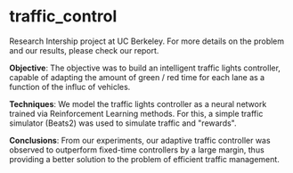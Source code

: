 # traffic_control

Research Intership project at UC Berkeley. For more details on the problem and our results, please check our report.

**Objective**: The objective was to build an intelligent traffic lights controller, capable of adapting the amount of green / red time for each lane as a function of the influc of vehicles.

**Techniques**: We model the traffic lights controller as a neural network trained via Reinforcement Learning methods. For this, a simple traffic simulator (Beats2) was used to simulate traffic and "rewards".

**Conclusions**: From our experiments, our adaptive traffic controller was observed to outperform fixed-time controllers by a large margin, thus providing a better solution to the problem of efficient traffic management.
